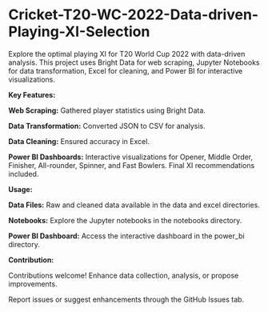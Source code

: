 # Cricket-T20-WC-2022-Data-driven-Playing-XI-Selection
Explore the optimal playing XI for T20 World Cup 2022 with data-driven analysis. This project uses Bright Data for web scraping, Jupyter Notebooks for data transformation, Excel for cleaning, and Power BI for interactive visualizations.  

**Key Features:**  

**Web Scraping:** Gathered player statistics using Bright Data.  

**Data Transformation:** Converted JSON to CSV for analysis.  

**Data Cleaning:** Ensured accuracy in Excel.  

**Power BI Dashboards:** Interactive visualizations for Opener, Middle Order, Finisher, All-rounder, Spinner, and Fast Bowlers. Final XI recommendations included.  

**Usage:**  

**Data Files:** Raw and cleaned data available in the data and excel directories.  

**Notebooks:** Explore the Jupyter notebooks in the notebooks directory.  

**Power BI Dashboard:** Access the interactive dashboard in the power_bi directory.  

**Contribution:**  

Contributions welcome! Enhance data collection, analysis, or propose improvements.  

Report issues or suggest enhancements through the GitHub Issues tab.
